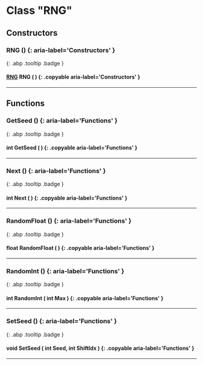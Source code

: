 # Class "RNG"
## Constructors
### RNG () {: aria-label='Constructors' }
[ ](#){: .abp .tooltip .badge }
#### [RNG](../RNG) RNG ( ) {: .copyable aria-label='Constructors' }

___ 
## Functions
### GetSeed () {: aria-label='Functions' }
[ ](#){: .abp .tooltip .badge }
#### int GetSeed ( ) {: .copyable aria-label='Functions' }

___ 
### Next () {: aria-label='Functions' }
[ ](#){: .abp .tooltip .badge }
#### int Next ( ) {: .copyable aria-label='Functions' }

___ 
### RandomFloat () {: aria-label='Functions' }
[ ](#){: .abp .tooltip .badge }
#### float RandomFloat ( ) {: .copyable aria-label='Functions' }

___ 
### RandomInt () {: aria-label='Functions' }
[ ](#){: .abp .tooltip .badge }
#### int RandomInt ( int Max ) {: .copyable aria-label='Functions' }

___ 
### SetSeed () {: aria-label='Functions' }
[ ](#){: .abp .tooltip .badge }
#### void SetSeed ( int Seed, int ShiftIdx ) {: .copyable aria-label='Functions' }

___ 
